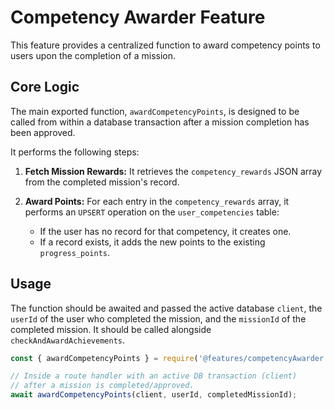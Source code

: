# Competency Awarder Feature

This feature provides a centralized function to award competency points to users upon the completion of a mission.

## Core Logic

The main exported function, `awardCompetencyPoints`, is designed to be called from within a database transaction after a mission completion has been approved.

It performs the following steps:

1.  **Fetch Mission Rewards:** It retrieves the `competency_rewards` JSON array from the completed mission's record.

2.  **Award Points:** For each entry in the `competency_rewards` array, it performs an `UPSERT` operation on the `user_competencies` table:
    *   If the user has no record for that competency, it creates one.
    *   If a record exists, it adds the new points to the existing `progress_points`.

## Usage

The function should be awaited and passed the active database `client`, the `userId` of the user who completed the mission, and the `missionId` of the completed mission. It should be called alongside `checkAndAwardAchievements`.

```javascript
const { awardCompetencyPoints } = require('@features/competencyAwarder');

// Inside a route handler with an active DB transaction (client)
// after a mission is completed/approved.
await awardCompetencyPoints(client, userId, completedMissionId);
```
